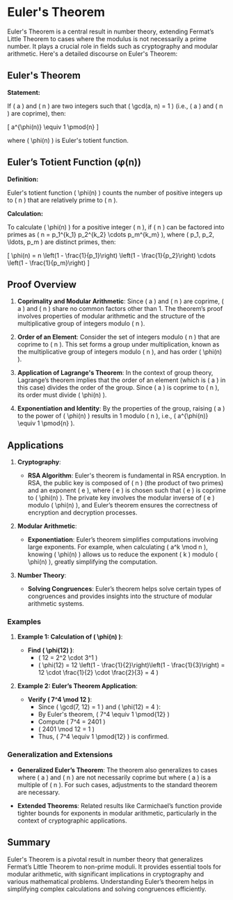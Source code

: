 # Euler's Theorem

Euler's Theorem is a central result in number theory, extending Fermat’s Little Theorem to cases where the modulus is not necessarily a prime number. It plays a crucial role in fields such as cryptography and modular arithmetic. Here's a detailed discourse on Euler's Theorem:

## **Euler's Theorem**

**Statement:**

If \( a \) and \( n \) are two integers such that \( \gcd(a, n) = 1 \) (i.e., \( a \) and \( n \) are coprime), then:

\[ a^{\phi(n)} \equiv 1 \pmod{n} \]

where \( \phi(n) \) is Euler's totient function.

## **Euler’s Totient Function (φ(n))**

**Definition:**

Euler's totient function \( \phi(n) \) counts the number of positive integers up to \( n \) that are relatively prime to \( n \). 

**Calculation:**

To calculate \( \phi(n) \) for a positive integer \( n \), if \( n \) can be factored into primes as \( n = p_1^{k_1} p_2^{k_2} \cdots p_m^{k_m} \), where \( p_1, p_2, \ldots, p_m \) are distinct primes, then:

\[ \phi(n) = n \left(1 - \frac{1}{p_1}\right) \left(1 - \frac{1}{p_2}\right) \cdots \left(1 - \frac{1}{p_m}\right) \]

## **Proof Overview**

1. **Coprimality and Modular Arithmetic**: Since \( a \) and \( n \) are coprime, \( a \) and \( n \) share no common factors other than 1. The theorem’s proof involves properties of modular arithmetic and the structure of the multiplicative group of integers modulo \( n \).

2. **Order of an Element**: Consider the set of integers modulo \( n \) that are coprime to \( n \). This set forms a group under multiplication, known as the multiplicative group of integers modulo \( n \), and has order \( \phi(n) \).

3. **Application of Lagrange's Theorem**: In the context of group theory, Lagrange’s theorem implies that the order of an element (which is \( a \) in this case) divides the order of the group. Since \( a \) is coprime to \( n \), its order must divide \( \phi(n) \).

4. **Exponentiation and Identity**: By the properties of the group, raising \( a \) to the power of \( \phi(n) \) results in 1 modulo \( n \), i.e., \( a^{\phi(n)} \equiv 1 \pmod{n} \).

## **Applications**

1. **Cryptography**:
   - **RSA Algorithm**: Euler's theorem is fundamental in RSA encryption. In RSA, the public key is composed of \( n \) (the product of two primes) and an exponent \( e \), where \( e \) is chosen such that \( e \) is coprime to \( \phi(n) \). The private key involves the modular inverse of \( e \) modulo \( \phi(n) \), and Euler’s theorem ensures the correctness of encryption and decryption processes.
   
2. **Modular Arithmetic**:
   - **Exponentiation**: Euler’s theorem simplifies computations involving large exponents. For example, when calculating \( a^k \mod n \), knowing \( \phi(n) \) allows us to reduce the exponent \( k \) modulo \( \phi(n) \), greatly simplifying the computation.

3. **Number Theory**:
   - **Solving Congruences**: Euler’s theorem helps solve certain types of congruences and provides insights into the structure of modular arithmetic systems.

### **Examples**

1. **Example 1: Calculation of \( \phi(n) \)**:
   - **Find \( \phi(12) \)**:
     - \( 12 = 2^2 \cdot 3^1 \)
     - \( \phi(12) = 12 \left(1 - \frac{1}{2}\right)\left(1 - \frac{1}{3}\right) = 12 \cdot \frac{1}{2} \cdot \frac{2}{3} = 4 \)

2. **Example 2: Euler’s Theorem Application**:
   - **Verify \( 7^4 \mod 12 \)**:
     - Since \( \gcd(7, 12) = 1 \) and \( \phi(12) = 4 \):
     - By Euler's theorem, \( 7^4 \equiv 1 \pmod{12} \)
     - Compute \( 7^4 = 2401 \)
     - \( 2401 \mod 12 = 1 \)
     - Thus, \( 7^4 \equiv 1 \pmod{12} \) is confirmed.

### **Generalization and Extensions**

- **Generalized Euler’s Theorem**: The theorem also generalizes to cases where \( a \) and \( n \) are not necessarily coprime but where \( a \) is a multiple of \( n \). For such cases, adjustments to the standard theorem are necessary.

- **Extended Theorems**: Related results like Carmichael’s function provide tighter bounds for exponents in modular arithmetic, particularly in the context of cryptographic applications.

## **Summary**

Euler's Theorem is a pivotal result in number theory that generalizes Fermat’s Little Theorem to non-prime moduli. It provides essential tools for modular arithmetic, with significant implications in cryptography and various mathematical problems. Understanding Euler’s theorem helps in simplifying complex calculations and solving congruences efficiently.